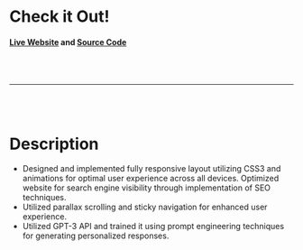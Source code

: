 # Check it Out!

#### <a href="https://wlliu.com/" target="_blank">Live Website</a> and <a href="https://github.com/waileungl/personal_portfolio" target="_blank">Source Code</a> 
<br>
<br>
<hr>
<br>
<br>

# Description
- Designed and implemented fully responsive layout utilizing CSS3 and animations for optimal user experience across all devices.
Optimized website for search engine visibility through implementation of SEO techniques.
- Utilized parallax scrolling and sticky navigation for enhanced user experience.
- Utilized GPT-3 API and trained it using prompt engineering techniques for generating personalized responses.
